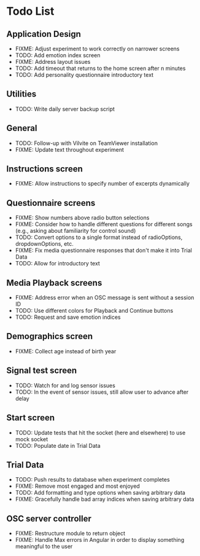 # Todo List

## Application Design

- FIXME: Adjust experiment to work correctly on narrower screens
- TODO: Add emotion index screen
- FIXME: Address layout issues
- TODO: Add timeout that returns to the home screen after n minutes
- TODO: Add personality questionnaire introductory text

## Utilities

- TODO: Write daily server backup script

## General

- TODO: Follow-up with Vilvite on TeamViewer installation
- FIXME: Update text throughout experiment

## Instructions screen

- FIXME: Allow instructions to specify number of excerpts dynamically

## Questionnaire screens

- FIXME: Show numbers above radio button selections
- FIXME: Consider how to handle different questions for different songs (e.g., asking about familiarity for control sound)
- TODO: Convert options to a single format instead of radioOptions, dropdownOptions, etc.
- FIXME: Fix media questionnaire responses that don't make it into Trial Data
- TODO: Allow for introductory text

## Media Playback screens

- FIXME: Address error when an OSC message is sent without a session ID
- TODO: Use different colors for Playback and Continue buttons
- TODO: Request and save emotion indices

## Demographics screen

- FIXME: Collect age instead of birth year

## Signal test screen

- TODO: Watch for and log sensor issues
- TODO: In the event of sensor issues, still allow user to advance after delay

## Start screen

- TODO: Update tests that hit the socket (here and elsewhere) to use mock socket
- TODO: Populate date in Trial Data

## Trial Data

- TODO: Push results to database when experiment completes
- FIXME: Remove most engaged and most enjoyed
- TODO: Add formatting and type options when saving arbitrary data
- FIXME: Gracefully handle bad array indices when saving arbitrary data

## OSC server controller

- FIXME: Restructure module to return object
- FIXME: Handle Max errors in Angular in order to display something meaningful to the user